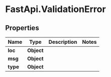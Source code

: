# FastApi.ValidationError

## Properties

Name | Type | Description | Notes
------------ | ------------- | ------------- | -------------
**loc** | **Object** |  | 
**msg** | **Object** |  | 
**type** | **Object** |  | 


